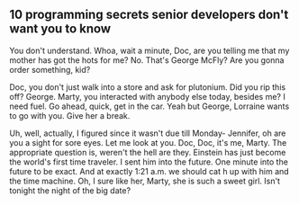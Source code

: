 ## 10 programming secrets senior developers don't want you to know

You don't understand. Whoa, wait a minute, Doc, are you telling me that my mother has got the hots for me? No. That's George McFly? Are you gonna order something, kid?

Doc, you don't just walk into a store and ask for plutonium. Did you rip this off? George. Marty, you interacted with anybody else today, besides me? I need fuel. Go ahead, quick, get in the car. Yeah but George, Lorraine wants to go with you. Give her a break.

Uh, well, actually, I figured since it wasn't due till Monday- Jennifer, oh are you a sight for sore eyes. Let me look at you. Doc, Doc, it's me, Marty. The appropriate question is, weren't the hell are they. Einstein has just become the world's first time traveler. I sent him into the future. One minute into the future to be exact. And at exactly 1:21 a.m. we should cat h up with him and the time machine. Oh, I sure like her, Marty, she is such a sweet girl. Isn't tonight the night of the big date?